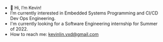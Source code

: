 - 👋 Hi, I’m Kevin!
-  I’m currently interested in Embedded Systems Programming and CI/CD Dev Ops Engineering. 
-  I'm currently looking for a Software Engineering internship for Summer of 2022.
-  How to reach me: kevinlin.vxd@gmail.com

<!---
kevinlinvxd/kevinlinvxd is a ✨ special ✨ repository because its `README.md` (this file) appears on your GitHub profile.
You can click the Preview link to take a look at your changes.
--->
